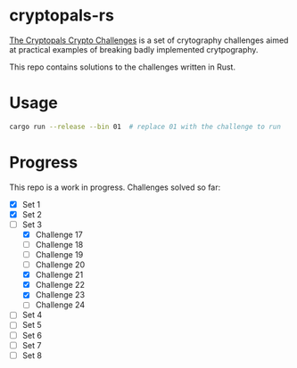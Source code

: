 # cryptopals-rs
[The Cryptopals Crypto Challenges](https://cryptopals.com/) is a set of crytography challenges aimed at practical examples of breaking badly implemented crytpography.

This repo contains solutions to the challenges written in Rust.

# Usage
```bash
cargo run --release --bin 01  # replace 01 with the challenge to run
```

# Progress
This repo is a work in progress. Challenges solved so far:
- [x] Set 1
- [x] Set 2
- [ ] Set 3
  - [x] Challenge 17
  - [ ] Challenge 18
  - [ ] Challenge 19
  - [ ] Challenge 20
  - [x] Challenge 21
  - [x] Challenge 22
  - [x] Challenge 23
  - [ ] Challenge 24
- [ ] Set 4
- [ ] Set 5
- [ ] Set 6
- [ ] Set 7
- [ ] Set 8
